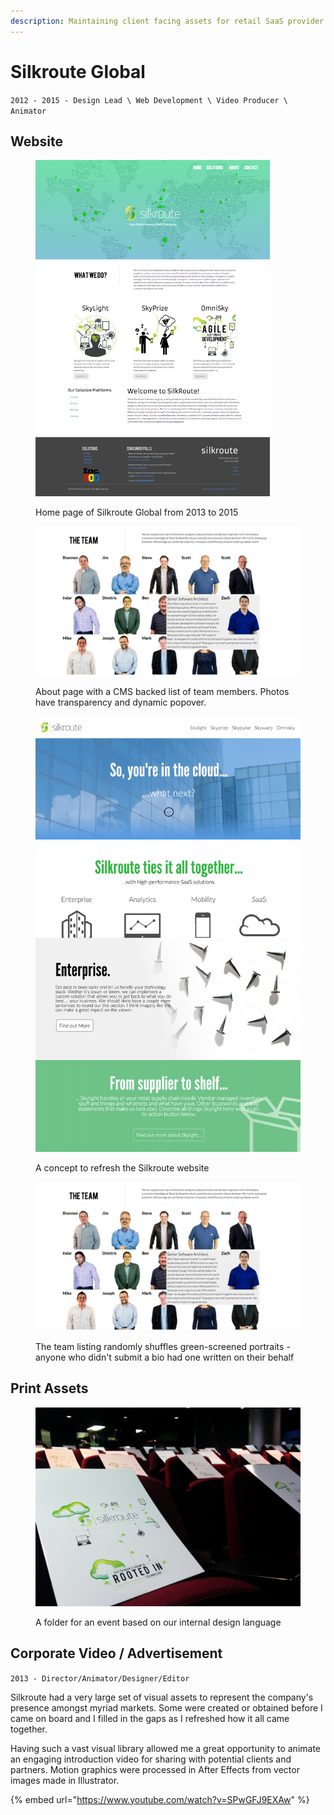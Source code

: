 ```yaml
---
description: Maintaining client facing assets for retail SaaS provider
---
```


# Silkroute Global

`2012 - 2015 - Design Lead \ Web Development \ Video Producer \ Animator`

## Website

<figure><img src="../.gitbook/assets/screencapture-silkrouteglobal-com.png" alt="a full screen screenshot of the silkroute homepage est. 2014" width="375"><figcaption><p>Home page of Silkroute Global from 2013 to 2015</p></figcaption></figure>

<figure><img src="../.gitbook/assets/screencapture-silkrouteglobal-com-about-2.jpg" alt=""><figcaption><p>About page with a CMS backed list of team members. Photos have transparency and dynamic popover.</p></figcaption></figure>

<figure><img src="../.gitbook/assets/srg-2015-v0.5.png" alt="" width="563"><figcaption><p>A concept to refresh the Silkroute website</p></figcaption></figure>

<figure><img src="../.gitbook/assets/screencapture-silkrouteglobal-com-about-2 (1).jpg" alt="" width="563"><figcaption><p>The team listing randomly shuffles green-screened portraits - anyone who didn't submit a bio had one written on their behalf</p></figcaption></figure>

## Print Assets

<figure><img src="../.gitbook/assets/2014-11-10 16.30.53.jpg" alt="" width="563"><figcaption><p>A folder for an event based on our internal design language</p></figcaption></figure>

## Corporate Video / Advertisement

`2013 - Director/Animator/Designer/Editor`

Silkroute had a very large set of visual assets to represent the company's presence amongst myriad markets. Some were created or obtained before I came on board and I filled in the gaps as I refreshed how it all came together.&#x20;

Having such a vast visual library allowed me a great opportunity to animate an engaging introduction video for sharing with potential clients and partners. Motion graphics were processed in After Effects from vector images made in Illustrator.&#x20;

{% embed url="https://www.youtube.com/watch?v=SPwGFJ9EXAw" %}
